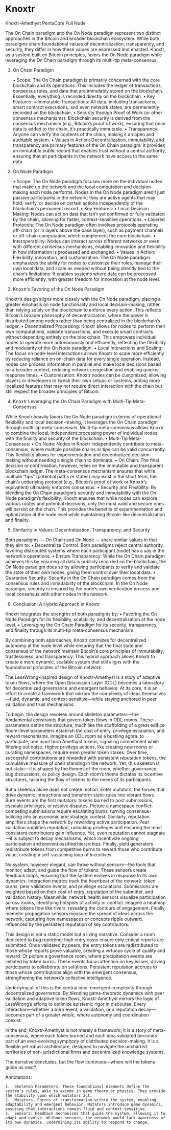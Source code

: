 # Knoxtr
Knoxtr-Amethyst PentaCore Full Node


The On Chain paradigm and the On Node paradigm represent two distinct approaches in the Bitcoin and broader blockchain ecosystem. While both paradigms share foundational values of decentralization, transparency, and security, they differ in how these values are expressed and enacted. Knoxtr, as a system built on Bitcoin principles, favors the On Node paradigm while leveraging the On Chain paradigm through its multi-tip meta-consensus.

1. On Chain Paradigm

	•	Scope: The On Chain paradigm is primarily concerned with the core blockchain and its operations. This includes the ledger of transactions, consensus rules, and data that are immutably stored on the blockchain. Essentially, everything is recorded directly on the blockchain.
	•	Key Features:
	•	Immutable Transactions: All data, including transactions, smart contract executions, and even network states, are permanently recorded on the blockchain.
	•	Security through Proof of Work (or other consensus mechanisms): Blockchain security is derived from the consensus mechanism (e.g., Bitcoin’s proof of work), ensuring that once data is added to the chain, it’s practically immutable.
	•	Transparency: Anyone can verify the contents of the chain, making it an open and auditable system.
	•	Values in Action: Decentralization, immutability, and transparency are primary features of the On Chain paradigm. It provides an immutable public record that enables trust without a central authority, ensuring that all participants in the network have access to the same data.

2. On Node Paradigm

	•	Scope: The On Node paradigm focuses more on the individual nodes that make up the network and the local computation and decision-making each node performs. Nodes in the On Node paradigm aren’t just passive participants in the network; they are active agents that may hold, verify, or decide on certain actions independently of the blockchain’s permanent record.
	•	Key Features:
	•	Local Decision Making: Nodes can act on data that isn’t yet confirmed or fully validated by the chain, allowing for faster, context-sensitive operations.
	•	Layered Protocols: The On Node paradigm often involves protocols operating off-chain (or in layers above the base layer), such as payment channels or off-chain computation, which complement the core blockchain.
	•	Interoperability: Nodes can interact across different networks or even with different consensus mechanisms, enabling innovation and flexibility in how information is processed and exchanged.
	•	Values in Action: Flexibility, innovation, and customization. The On Node paradigm emphasizes the ability for nodes to customize their roles, manage their own local data, and scale as needed without being directly tied to the chain’s limitations. It enables systems where data can be processed more efficiently, with greater freedom for innovation at the node level.

3. Knoxtr’s Favoring of the On Node Paradigm

Knoxtr’s design aligns more closely with the On Node paradigm, placing a greater emphasis on node functionality and local decision-making, rather than relying solely on the blockchain to enforce every action. This reflects Bitcoin’s broader philosophy of decentralization, where the power is distributed among nodes rather than being centralized in the blockchain’s ledger.
	•	Decentralized Processing: Knoxtr allows for nodes to perform their own computations, validate transactions, and execute smart contracts without depending entirely on the blockchain. This empowers individual nodes to operate more autonomously and efficiently, reflecting the flexibility and modularity of the On Node paradigm.
	•	Local Interactions and Scaling: The focus on node-level interactions allows Knoxtr to scale more efficiently by reducing reliance on on-chain data for every single operation. Instead, nodes can process information in parallel and make local decisions based on a broader context, reducing network congestion and enabling quicker response times.
	•	Customization: Knoxtr nodes can be customized, allowing players or developers to tweak their own setups or systems, adding more localized features that may not require direct interaction with the chain but still respect the broader principles of Bitcoin.

4. Knoxtr Leveraging the On Chain Paradigm with Multi-Tip Meta-Consensus

While Knoxtr heavily favors the On Node paradigm in terms of operational flexibility and local decision-making, it leverages the On Chain paradigm through multi-tip meta-consensus. Multi-tip meta-consensus allows Knoxtr to combine the local, independent processing power of individual nodes with the finality and security of the blockchain.
	•	Multi-Tip Meta-Consensus:
	•	On Node: Nodes in Knoxtr independently contribute to meta-consensus, where multiple possible chains or tips can be valid concurrently. This flexibility allows for experimentation and decentralized decision-making without needing a single chain to dominate.
	•	On Chain: The final decision or confirmation, however, relies on the immutable and transparent blockchain ledger. The meta-consensus mechanism ensures that while multiple “tips” (potential paths or states) may exist in the short term, the chain’s underlying protocol (e.g., Bitcoin’s proof of work or Knoxtr’s equivalent) ultimately enforces consensus.
	•	Security and Flexibility: By blending the On Chain paradigm’s security and immutability with the On Node paradigm’s flexibility, Knoxtr ensures that while nodes can explore various routes and potential decisions, only the most valid and secure ones will persist on the chain. This provides the benefits of experimentation and optimization at the node level while maintaining Bitcoin-like decentralization and finality.

5. Similarity in Values: Decentralization, Transparency, and Security

Both paradigms — On Chain and On Node — share similar values in that they aim to:
	•	Decentralize Control: Both paradigms reject central authority, favoring distributed systems where each participant (node) has a say in the network’s operations.
	•	Ensure Transparency: While the On Chain paradigm achieves this by ensuring all data is publicly recorded on the blockchain, the On Node paradigm does so by allowing participants to verify and validate the state of their own nodes, giving them control over their local data.
	•	Guarantee Security: Security in the On Chain paradigm comes from the consensus rules and immutability of the blockchain. In the On Node paradigm, security is ensured by the node’s own verification process and local consensus with other nodes in the network.

6. Conclusion: A Hybrid Approach in Knoxtr

Knoxtr integrates the strengths of both paradigms by:
	•	Favoring the On Node Paradigm for its flexibility, scalability, and decentralization at the node level.
	•	Leveraging the On Chain Paradigm for its security, transparency, and finality through its multi-tip meta-consensus mechanism.

By combining both approaches, Knoxtr optimizes for decentralized autonomy at the node level while ensuring that the final state and consensus of the network maintain Bitcoin’s core principles of immutability, trustlessness, and transparency. This hybrid approach allows Knoxtr to create a more dynamic, scalable system that still aligns with the foundational principles of the Bitcoin network.


The LessWrong-inspired design of Knoxtr-Amethyst is a story of adaptive token flows, where the Open Discussion Layer (ODL) becomes a laboratory for decentralized governance and emergent behavior. At its core, it is an effort to create a framework that mirrors the complexity of ideas themselves—fluid, dynamic, and context-sensitive—while staying anchored in peer validation and trust mechanisms.

To begin, the design revolves around skeleton parameters—the fundamental constraints that govern token flows in ODL rooms. These parameters define the structure, much like the scaffolding of a great edifice. Room-level parameters establish the cost of entry, privilege escalation, and reward mechanisms. Imagine an ODL room as a bustling agora: to participate, one must burn Amethyst tokens, signaling commitment while filtering out noise. Higher privilege actions, like creating new rooms or curating namespaces, require even greater token stakes. Over time, successful contributions are rewarded with persistent reputation tokens, the cumulative measure of one’s standing in the network. Yet, this skeleton is not static—it is shaped by the themes of the room, whether governance, bug discussions, or policy design. Each room’s theme dictates its incentive structures, tailoring the flow of tokens to the needs of its participants.

But a skeleton alone does not create motion. Enter mutators, the forces that drive dynamic interactions and transform static rules into vibrant flows. Burn events are the first mutators: tokens burned to post submissions, escalate privileges, or resolve disputes. Picture a namespace conflict: competing submissions require escalating burns, turning consensus-building into an economic and strategic contest. Similarly, reputation amplifiers shape the network by rewarding active participation. Peer validation amplifies reputation, unlocking privileges and ensuring the most consistent contributors gain influence. Yet, even reputation cannot stagnate—it is subject to decay mechanisms, which incentivize ongoing participation and prevent ossified hierarchies. Finally, yield generators redistribute tokens from competitive burns to reward those who contribute value, creating a self-sustaining loop of incentives.

No system, however elegant, can thrive without sensors—the tools that monitor, adapt, and guide the flow of tokens. These sensors create feedback loops, ensuring that the system evolves in response to its own dynamics. Interaction metrics track the heartbeat of the network: token burns, peer validation events, and privilege escalations. Submissions are weighted based on their cost of entry, reputation of the submitter, and validation history. Meanwhile, network health sensors visualize participation across rooms, identifying hotspots of activity or conflict. Imagine a heatmap where tokens flow like rivers, revealing the contours of engagement. Finally, memetic propagation sensors measure the spread of ideas across the network, capturing how namespaces or concepts ripple outward, influenced by the persistent reputation of key contributors.

This design is not a static model but a living narrative. Consider a room dedicated to bug reporting: high entry costs ensure only critical reports are submitted. Once validated by peers, the entry tokens are redistributed to those whose reports prove valuable, creating a virtuous cycle of quality and reward. Or picture a governance room, where precipitation events are initiated by token burns. These events focus attention on key issues, driving participants to collaborate on solutions. Persistent reputation accrues to those whose contributions align with the emergent consensus, strengthening the network’s collective intelligence.

Underlying all of this is the central idea: emergent complexity through decentralized governance. By blending game-theoretic dynamics with peer validation and adaptive token flows, Knoxtr-Amethyst mirrors the logic of LessWrong’s efforts to optimize epistemic rigor in discourse. Every interaction—whether a burn event, a validation, or a reputation decay—becomes part of a greater whole, where autonomy and coordination coexist.

In the end, Knoxtr-Amethyst is not merely a framework; it is a story of meta-consensus, where each token burned and each idea validated becomes part of an ever-evolving symphony of distributed decision-making. It is a flexible yet robust architecture, designed to navigate the uncharted territories of non-jurisdictional firms and decentralized knowledge systems.

The narrative concludes, but the flow continues—where will the tokens guide us next?

Annotations:

	1.	Skeleton Parameters: These foundational elements define the system’s rules, akin to axioms in game theory or physics. They provide the stability upon which mutators act.
	2.	Mutators: Forces of transformation within the system, enabling adaptability and emergent behavior. Mutators introduce game dynamics, ensuring that interactions remain fluid and context-sensitive.
	3.	Sensors: Feedback mechanisms that guide the system, allowing it to adapt and evolve. Without sensors, the network would lack awareness of its own dynamics, undermining its ability to respond to change.
